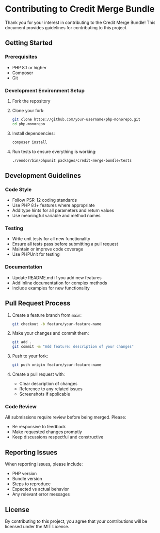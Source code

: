 # Contributing to Credit Merge Bundle

Thank you for your interest in contributing to the Credit Merge Bundle! This document provides guidelines for contributing to this project.

## Getting Started

### Prerequisites

- PHP 8.1 or higher
- Composer
- Git

### Development Environment Setup

1. Fork the repository
2. Clone your fork:
   ```bash
   git clone https://github.com/your-username/php-monorepo.git
   cd php-monorepo
   ```

3. Install dependencies:
   ```bash
   composer install
   ```

4. Run tests to ensure everything is working:
   ```bash
   ./vendor/bin/phpunit packages/credit-merge-bundle/tests
   ```

## Development Guidelines

### Code Style

- Follow PSR-12 coding standards
- Use PHP 8.1+ features where appropriate
- Add type hints for all parameters and return values
- Use meaningful variable and method names

### Testing

- Write unit tests for all new functionality
- Ensure all tests pass before submitting a pull request
- Maintain or improve code coverage
- Use PHPUnit for testing

### Documentation

- Update README.md if you add new features
- Add inline documentation for complex methods
- Include examples for new functionality

## Pull Request Process

1. Create a feature branch from `main`:
   ```bash
   git checkout -b feature/your-feature-name
   ```

2. Make your changes and commit them:
   ```bash
   git add .
   git commit -m "Add feature: description of your changes"
   ```

3. Push to your fork:
   ```bash
   git push origin feature/your-feature-name
   ```

4. Create a pull request with:
   - Clear description of changes
   - Reference to any related issues
   - Screenshots if applicable

### Code Review

All submissions require review before being merged. Please:

- Be responsive to feedback
- Make requested changes promptly
- Keep discussions respectful and constructive

## Reporting Issues

When reporting issues, please include:

- PHP version
- Bundle version
- Steps to reproduce
- Expected vs actual behavior
- Any relevant error messages

## License

By contributing to this project, you agree that your contributions will be licensed under the MIT License.